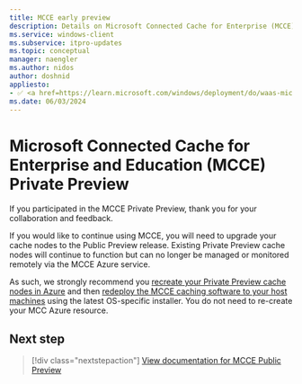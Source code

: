 ```yaml
---
title: MCCE early preview
description: Details on Microsoft Connected Cache for Enterprise (MCCE) early preview.
ms.service: windows-client
ms.subservice: itpro-updates
ms.topic: conceptual
manager: naengler
ms.author: nidos
author: doshnid
appliesto: 
- ✅ <a href=https://learn.microsoft.com/windows/deployment/do/waas-microsoft-connected-cache target=_blank>Microsoft Connected Cache for Enterprise</a>	
ms.date: 06/03/2024
---
```


# Microsoft Connected Cache for Enterprise and Education (MCCE) Private Preview

If you participated in the MCCE Private Preview, thank you for your collaboration and feedback.

If you would like to continue using MCCE, you will need to upgrade your cache nodes to the Public Preview release. Existing Private Preview cache nodes will continue to function but can no longer be managed or monitored remotely via the MCCE Azure service.

As such, we strongly recommend you [recreate your Private Preview cache nodes in Azure](mcc-ent-create-resource-and-cache.md) and then [redeploy the MCCE caching software to your host machines](mcc-ent-deploy-to-windows.md) using the latest OS-specific installer. You do not need to re-create your MCC Azure resource.

## Next step

> [!div class="nextstepaction"]
> [View documentation for MCCE Public Preview](mcc-ent-edu-overview.md)